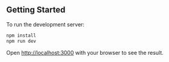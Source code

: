 ## Getting Started

To run the development server:

```bash
npm install
npm run dev
```

Open [http://localhost:3000](http://localhost:3000) with your browser to see the result.
